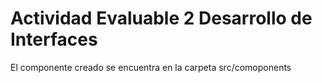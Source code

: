 # Actividad Evaluable 2 Desarrollo de Interfaces

El componente creado se encuentra en la carpeta src/comoponents

